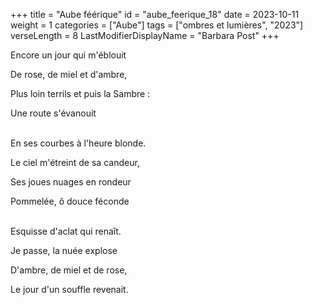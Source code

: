 +++
title = "Aube féérique"
id = "aube_feerique_18"
date = 2023-10-11
weight = 1
categories = ["Aube"]
tags = ["ombres et lumières", "2023"]
verseLength = 8
LastModifierDisplayName = "Barbara Post"
+++

Encore un jour qui m'éblouit

De rose, de miel et d'ambre,

Plus loin terrils et puis la Sambre :

Une route s'évanouit

 \
En ses courbes à l'heure blonde.

Le ciel m'étreint de sa candeur,

Ses joues nuages en rondeur

Pommelée, ô douce féconde

 \
Esquisse d'aclat qui renaît.

Je passe, la nuée explose

D'ambre, de miel et de rose,

Le jour d'un souffle revenait.
